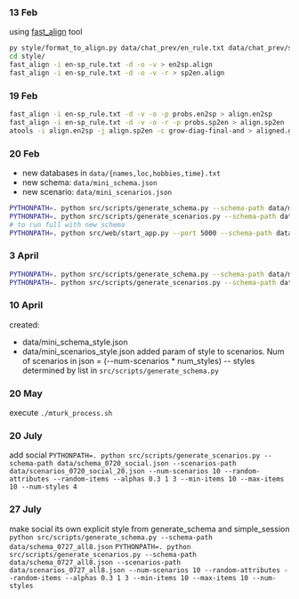 ### 13 Feb
using [fast_align](https://github.com/clab/fast_align) tool


```sh
py style/format_to_align.py data/chat_prev/en_rule.txt data/chat_prev/sp_rule.txt style/en-sp_rule.txt
cd style/
fast_align -i en-sp_rule.txt -d -o -v > en2sp.align
fast_align -i en-sp_rule.txt -d -o -v -r > sp2en.align
```

### 19 Feb
```sh
fast_align -i en-sp_rule.txt -d -v -o -p probs.en2sp > align.en2sp
fast_align -i en-sp_rule.txt -d -v -o -r -p probs.sp2en > align.sp2en
atools -i align.en2sp -j align.sp2en -c grow-diag-final-and > aligned.gdfa
```

### 20 Feb
* new databases in `data/{names,loc,hobbies,time}.txt`
* new schema: `data/mini_schema.json`
* new scenario: `data/mini_scenarios.json`
```sh
PYTHONPATH=. python src/scripts/generate_schema.py --schema-path data/mini_schema.json
PYTHONPATH=. python src/scripts/generate_scenarios.py --schema-path data/mini_schema.json --scenarios-path data/mini_scenarios.json --num-scenarios 10 --random-attributes --random-items --alphas 0.3 1 3
# to run full with new schema
PYTHONPATH=. python src/web/start_app.py --port 5000 --schema-path data/mini_schema.json --scenarios-path data/mini_scenarios.json --config data/web/app_params.json
```

### 3 April
```sh
PYTHONPATH=. python src/scripts/generate_schema.py --schema-path data/mini_schema.json
PYTHONPATH=. python src/scripts/generate_scenarios.py --schema-path data/mini_schema.json --scenarios-path data/mini_scenarios.json --num-scenarios 10 --random-attributes --random-items --alphas 0.3 1 3 --min-items 8 --max-items 8
```

### 10 April
created:
* data/mini_schema_style.json
* data/mini_scenarios_style.json
added param of style to scenarios. Num of scenarios in json = (--num-scenarios * num_styles) -- styles determined by list in `src/scripts/generate_schema.py`

### 20 May
execute `./mturk_process.sh`

### 20 July
add social
`PYTHONPATH=. python src/scripts/generate_scenarios.py --schema-path data/schema_0720_social.json --scenarios-path data/scenarios_0720_social_20.json --num-scenarios 10 --random-attributes --random-items --alphas 0.3 1 3 --min-items 10 --max-items 10 --num-styles 4`

### 27 July
make social its own explicit style from generate_schema and simple_session
`python src/scripts/generate_schema.py --schema-path data/schema_0727_all8.json`
`PYTHONPATH=. python src/scripts/generate_scenarios.py --schema-path data/schema_0727_all8.json --scenarios-path data/scenarios_0727_all8.json --num-scenarios 10 --random-attributes --random-items --alphas 0.3 1 3 --min-items 10 --max-items 10 --num-styles `

